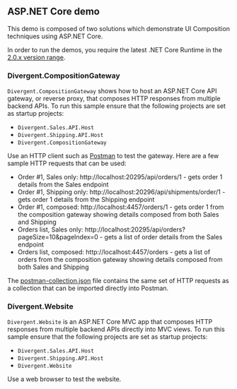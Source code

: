 ## ASP.NET Core demo

This demo is composed of two solutions which demonstrate UI Composition techniques using ASP.NET Core.

In order to run the demos, you require the latest .NET Core Runtime in the [2.0.x version range](https://www.microsoft.com/net/download/all).

### Divergent.CompositionGateway

`Divergent.CompositionGateway` shows how to host an ASP.NET Core API gateway, or reverse proxy, that composes HTTP responses from multiple backend APIs. To run this sample ensure that the following projects are set as startup projects:

* `Divergent.Sales.API.Host`
* `Divergent.Shipping.API.Host`
* `Divergent.CompositionGateway`

Use an HTTP client such as [Postman](https://chrome.google.com/webstore/detail/postman/fhbjgbiflinjbdggehcddcbncdddomop?hl=en) to test the gateway. Here are a few sample HTTP requests that can be used:

* Order #1, Sales only: http://localhost:20295/api/orders/1 - gets order 1 details from the Sales endpoint
* Order #1, Shipping only: http://localhost:20296/api/shipments/order/1 - gets order 1 details from the Shipping endpoint
* Order #1, composed: http://localhost:4457/orders/1 - gets order 1 from the composition gateway showing details composed from both Sales and Shipping
* Orders list, Sales only: http://localhost:20295/api/orders?pageSize=10&pageIndex=0 - gets a list of order details from the Sales endpoint
* Orders list, composed: http://localhost:4457/orders - gets a list of orders from the composition gateway showing details composed from both Sales and Shipping

The [postman-collection.json](postman-collection.json) file contains the same set of HTTP requests as a collection that can be imported directly into Postman.

### Divergent.Website

`Divergent.Website` is an ASP.NET Core MVC app that composes HTTP responses from multiple backend APIs directly into MVC views.  To run this sample ensure that the following projects are set as startup projects:

* `Divergent.Sales.API.Host`
* `Divergent.Shipping.API.Host`
* `Divergent.Website`

Use a web browser to test the website.
